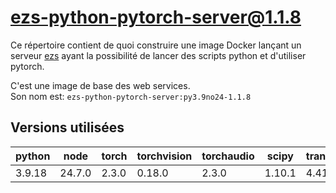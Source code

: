 # ezs-python-pytorch-server@1.1.8

Ce répertoire contient de quoi construire une image Docker lançant un serveur
[ezs](https://github.com/Inist-CNRS/ezs) ayant la possibilité de lancer des
scripts python et d'utiliser pytorch.

C'est une image de base des web services.  
Son nom est: `ezs-python-pytorch-server:py3.9no24-1.1.8`

## Versions utilisées

| python | node   | torch | torchvision | torchaudio | scipy  | transformers | flair |
|--------|--------|-------|-------------|------------|--------|--------------|-------|
| 3.9.18 | 24.7.0 | 2.3.0 | 0.18.0      | 2.3.0      | 1.10.1 | 4.41.2       | 0.10  |
